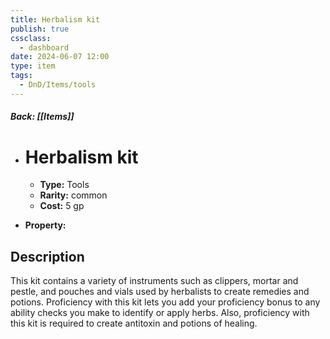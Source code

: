 ```yaml
---
title: Herbalism kit
publish: true
cssclass:
  - dashboard
date: 2024-06-07 12:00
type: item
tags:
  - DnD/Items/tools
---
```


##### Back: [[Items]]

- # Herbalism kit

    - **Type:** Tools
    - **Rarity:** common
    - **Cost:** 5 gp
- **Property:** 



## Description 

This kit contains a variety of instruments such as clippers, mortar and pestle, and pouches and vials used by herbalists to create remedies and potions. Proficiency with this kit lets you add your proficiency bonus to any ability checks you make to identify or apply herbs. Also, proficiency with this kit is required to create antitoxin and potions of healing. 
